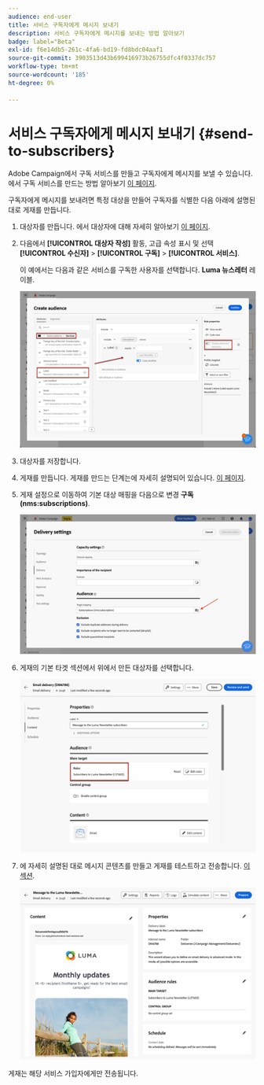 ```yaml
---
audience: end-user
title: 서비스 구독자에게 메시지 보내기
description: 서비스 구독자에게 메시지를 보내는 방법 알아보기
badge: label="Beta"
exl-id: f6e14db5-261c-4fa6-bd19-fd8bdc04aaf1
source-git-commit: 3903513d43b699416973b26755dfc4f0337dc757
workflow-type: tm+mt
source-wordcount: '185'
ht-degree: 0%

---
```


# 서비스 구독자에게 메시지 보내기 {#send-to-subscribers}

Adobe Campaign에서 구독 서비스를 만들고 구독자에게 메시지를 보낼 수 있습니다. 에서 구독 서비스를 만드는 방법 알아보기 [이 페이지](../audience//manage-services.md#create-service).

구독자에게 메시지를 보내려면 특정 대상을 만들어 구독자를 식별한 다음 아래에 설명된 대로 게재를 만듭니다.

1. 대상자를 만듭니다. 에서 대상자에 대해 자세히 알아보기 [이 페이지](../audience/create-audience.md).

1. 다음에서 **[!UICONTROL 대상자 작성]** 활동, 고급 속성 표시 및 선택 **[!UICONTROL 수신자]** > **[!UICONTROL 구독]** > **[!UICONTROL 서비스]**.

   이 예에서는 다음과 같은 서비스를 구독한 사용자를 선택합니다. **Luma 뉴스레터** 레이블.

   ![](assets/service-audience-subscribers.png)

1. 대상자를 저장합니다.
1. 게재를 만듭니다. 게재를 만드는 단계는에 자세히 설명되어 있습니다. [이 페이지](../msg/gs-messages.md#create-delivery).
1. 게재 설정으로 이동하여 기본 대상 매핑을 다음으로 변경 **구독(nms:subscriptions)**.

   ![](assets/service-delivery-change-mapping.png)

1. 게재의 기본 타겟 섹션에서 위에서 만든 대상자를 선택합니다.

   ![](assets/service-delivery-targeting-subscribers.png)

1. 에 자세히 설명된 대로 메시지 콘텐츠를 만들고 게재를 테스트하고 전송합니다. [이 섹션](../preview-test/preview-test.md).

   ![](assets/service-delivery-ready.png)

게재는 해당 서비스 가입자에게만 전송됩니다.
